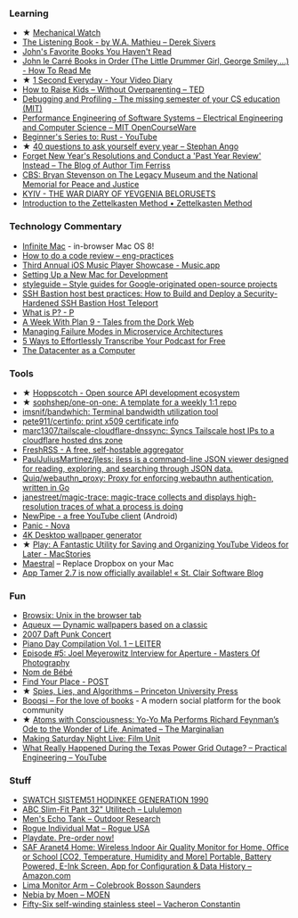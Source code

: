 ---
---

### Learning

- &starf; [Mechanical Watch](https://ciechanow.ski/mechanical-watch/)
- [The Listening Book - by W.A. Mathieu – Derek Sivers](https://sive.rs/book/ListeningBook)
- [John's Favorite Books You Haven't Read](https://bookshop.org/lists/john-s-favorite-books-you-probably-haven-t-read)
- [John le Carré Books in Order (The Little Drummer Girl, George Smiley,...) - How To Read Me](https://www.howtoread.me/john-le-carre-books-in-order/)
- &starf; [1 Second Everyday - Your Video Diary](https://1secondeveryday.tilda.ws/)
- [How to Raise Kids – Without Overparenting – TED](https://m.youtube.com/watch?v=CyElHdaqkjo)
- [Debugging and Profiling - The missing semester of your CS education (MIT)](https://missing.csail.mit.edu/2020/debugging-profiling/)
- [Performance Engineering of Software Systems – Electrical Engineering and Computer Science – MIT OpenCourseWare](https://ocw.mit.edu/courses/electrical-engineering-and-computer-science/6-172-performance-engineering-of-software-systems-fall-2018/)
- [Beginner&#39;s Series to: Rust - YouTube](https://www.youtube.com/playlist?list=PLlrxD0HtieHjbTjrchBwOVks_sr8EVW1x)
- &starf; [40 questions to ask yourself every year &ndash; Stephan Ango](http://stephanango.com/40-questions)
- [Forget New Year&#039;s Resolutions and Conduct a &#039;Past Year Review&#039; Instead &#8211; The Blog of Author Tim Ferriss](https://tim.blog/2018/12/28/past-year-review/)
- [CBS: Bryan Stevenson on The Legacy Museum and the National Memorial for Peace and Justice](https://www.cbsnews.com/news/bryan-stevenson-the-legacy-museum-the-national-memorial-for-peace-and-justice/)
- [KYIV - THE WAR DIARY OF YEVGENIA BELORUSETS](https://www.isolarii.com/kyiv)
- [Introduction to the Zettelkasten Method &bull; Zettelkasten Method](https://zettelkasten.de/introduction/)

### Technology Commentary

- [Infinite Mac](https://macos8.app/) - in-browser Mac OS 8!
- [How to do a code review – eng-practices](https://google.github.io/eng-practices/review/reviewer/)
- [Third Annual iOS Music Player Showcase - Music.app](https://barrowclift.me/post/third-annual-ios-music-player-showcase/12)
- [Setting Up a New Mac for Development](https://blog.testdouble.com/talks/2020-05-28-setting-up-a-new-mac-for-development/)
- [styleguide – Style guides for Google-originated open-source projects](https://google.github.io/styleguide/shellguide.html)
- [SSH Bastion host best practices: How to Build and Deploy a Security-Hardened SSH Bastion Host Teleport](https://goteleport.com/blog/security-hardening-ssh-bastion-best-practices/)
- [What is P? - P](http://p-org.github.io/P/whatisP/)
- [A Week With Plan 9 - Tales from the Dork Web](https://thedorkweb.substack.com/p/a-week-with-plan-9)
- [Managing Failure Modes in Microservice Architectures](https://www.infoq.com/presentations/microservices-failure-modes/)
- [5 Ways to Effortlessly Transcribe Your Podcast for Free](https://www.makeuseof.com/how-to-effortlessly-transcribe-your-podcast-for-free/)
- [The Datacenter as a Computer](https://www.morganclaypool.com/doi/pdfplus/10.2200/S00874ED3V01Y201809CAC046)

### Tools

- &starf; [Hoppscotch - Open source API development ecosystem](https://hoppscotch.io/)
- &starf; [sophshep/one-on-one: A template for a weekly 1:1 repo](https://github.com/sophshep/one-on-one)
- [imsnif/bandwhich: Terminal bandwidth utilization tool](https://github.com/imsnif/bandwhich)
- [pete911/certinfo: print x509 certificate info](https://github.com/pete911/certinfo)
- [marc1307/tailscale-cloudflare-dnssync: Syncs Tailscale host IPs to a cloudflare hosted dns zone](https://github.com/marc1307/tailscale-cloudflare-dnssync)
- [FreshRSS - A free, self-hostable aggregator](https://github.com/FreshRSS/FreshRSS)
- [PaulJuliusMartinez/jless: jless is a command-line JSON viewer designed for reading, exploring, and searching through JSON data.](https://github.com/PaulJuliusMartinez/jless)
- [Quiq/webauthn_proxy: Proxy for enforcing webauthn authentication, written in Go](https://github.com/Quiq/webauthn_proxy)
- [janestreet/magic-trace: magic-trace collects and displays high-resolution traces of what a process is doing](https://github.com/janestreet/magic-trace)
- [NewPipe - a free YouTube client](https://newpipe.net/#history) (Android)
- [Panic - Nova](https://nova.app/)
- [4K Desktop wallpaper generator](https://tanck.nl/wallpaper/?share=MzAzLjM4NTc2NDgzNDEwMSwtMTQuNzUxMjkyNjYxNjE4Nzc3LDE0Ny41NjA5NzMyNjIwMzUsOSw0OS42NDI3NjQxNjYzMDIxNiwyLjE1MzczNjg2MzA5NTE5NDcsMTQ3Ny45NTcwOTAzNjg4MTY0LDQ4My4yMDIxNTAzMDc4ODMzNiwzNS4xNTc3MDk1MzIwMzU1MSwyMDAsNjAyLjA0MTQ5MjQyNTcyODY=)
- &starf; [Play: A Fantastic Utility for Saving and Organizing YouTube Videos for Later - MacStories](https://www.macstories.net/reviews/play-a-fantastic-utility-for-saving-and-organizing-youtube-videos-for-later/)
- [Maestral](https://www.maestral.app/) – Replace Dropbox on your Mac
- [App Tamer 2.7 is now officially available! &laquo;  St. Clair Software Blog](https://www.stclairsoft.com/blog/2022/03/02/app-tamer-2-7-is-now-officially-available/)

### Fun

- [Browsix: Unix in the browser tab](https://browsix.org/)
- [Aqueux — Dynamic wallpapers based on a classic](https://hector.me/aqueux)
- [2007 Daft Punk Concert](https://kottke.org/21/02/newly-released-footage-of-a-2007-daft-punk-concert)
- [Piano Day Compilation Vol. 1 – LEITER](https://leiter.bandcamp.com/album/piano-day-compilation-vol-1)
- [Episode #5: Joel Meyerowitz Interview for Aperture - Masters Of Photography](https://mastersof.photography/freestream/view/episode-5-joel-meyerowitz/)
- [Nom de Bébé](https://nomdebebe.app/)
- [Find Your Place - POST](https://openspacetrust.org/find-your-place/)
- &starf; [Spies, Lies, and Algorithms – Princeton University Press](https://press.princeton.edu/books/hardcover/9780691147130/spies-lies-and-algorithms)
- [Booqsi – For the love of books](https://www.booqsi.com/) - A modern social platform for the book community
- &starf; [Atoms with Consciousness: Yo-Yo Ma Performs Richard Feynman&#8217;s Ode to the Wonder of Life, Animated &#8211; The Marginalian](https://www.themarginalian.org/2022/04/22/richard-feynman-yo-yo-ma/)
- [Making Saturday Night Live: Film Unit](https://www.youtube.com/watch?v=FXJKfK_aMDI)
- [What Really Happened During the Texas Power Grid Outage? – Practical Engineering – YouTube](https://www.youtube.com/watch?v=08mwXICY4JM)

### Stuff

- [SWATCH SISTEM51 HODINKEE GENERATION 1990](https://shop.hodinkee.com/products/swatch-sistem51-hodinkee-generation-1990)
- [ABC Slim-Fit Pant 32" Utilitech – Lululemon](https://shop.lululemon.com/p/men-pants/ABC-Pant-Slim-Utilitech-32/_/prod10050064?color=46696&sz=32)
- [Men&#039;s Echo Tank – Outdoor Research](https://www.outdoorresearch.com/us/mens-echo-tank-287629)
- [Rogue Individual Mat – Rogue USA](https://www.roguefitness.com/rogue-individual-mat)
- [Playdate. Pre-order now!](https://shop.play.date/)
- [SAF Aranet4 Home: Wireless Indoor Air Quality Monitor for Home, Office or School [CO2, Temperature, Humidity and More] Portable, Battery Powered, E-Ink Screen, App for Configuration & Data History – Amazon.com](https://www.amazon.com/gp/product/B07YY7BH2W/)
- [Lima Monitor Arm – Colebrook Bosson Saunders](https://www.colebrookbossonsaunders.com/monitor-arms/lima/)
- [Nebia by Moen – MOEN](https://www.moen.com/nebia-by-moen)
- [Fifty-Six self-winding stainless steel – Vacheron Constantin](https://www.vacheron-constantin.com/en2/watches/fiftysix/fiftysix-self-winding-4600e-000a-b442.html)
